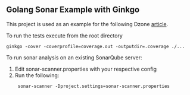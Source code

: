 ## Golang Sonar Example with Ginkgo
This project is used as an example for the following Dzone [article](https://dzone.com/articles/setup-sonar-with-ginkgo-mac). 

To run the tests execute from the root directory
```shell
ginkgo -cover -coverprofile=coverage.out -outputdir=.coverage ./...   
```

To run sonar analysis on an existing SonarQube server:
1. Edit sonar-scanner.properties with your respective config
2. Run the following:
   ```shell
    sonar-scanner -Dproject.settings=sonar-scanner.properties 
    ```
